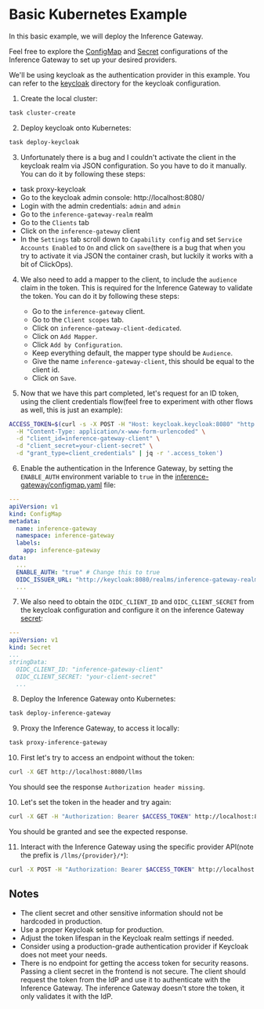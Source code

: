 # Basic Kubernetes Example

In this basic example, we will deploy the Inference Gateway.

Feel free to explore the [ConfigMap](inference-gateway/configmap.yaml) and [Secret](inference-gateway/secret.yaml) configurations of the Inference Gateway to set up your desired providers.

We'll be using keycloak as the authentication provider in this example. You can refer to the [keycloak](keycloak) directory for the keycloak configuration.

1. Create the local cluster:

```bash
task cluster-create
```

2. Deploy keycloak onto Kubernetes:

```bash
task deploy-keycloak
```

3. Unfortunately there is a bug and I couldn't activate the client in the keycloak realm via JSON configuration. So you have to do it manually. You can do it by following these steps:

- task proxy-keycloak
- Go to the keycloak admin console: http://localhost:8080/
- Login with the admin credentials: `admin` and `admin`
- Go to the `inference-gateway-realm` realm
- Go to the `Clients` tab
- Click on the `inference-gateway` client
- In the `Settings` tab scroll down to `Capability config` and set `Service Accounts Enabled` to `On` and click on `save`(there is a bug that when you try to activate it via JSON the container crash, but luckily it works with a bit of ClickOps).

4. We also need to add a mapper to the client, to include the `audience` claim in the token. This is required for the Inference Gateway to validate the token. You can do it by following these steps:

   - Go to the `inference-gateway` client.
   - Go to the `Client scopes` tab.
   - Click on `inference-gateway-client-dedicated`.
   - Click on `Add Mapper`.
   - Click `Add by Configuration`.
   - Keep everything default, the mapper type should be `Audience`.
   - Give the name `inference-gateway-client`, this should be equal to the client id.
   - Click on `Save`.

5. Now that we have this part completed, let's request for an ID token, using the client credentials flow(feel free to experiment with other flows as well, this is just an example):

```bash
ACCESS_TOKEN=$(curl -s -X POST -H "Host: keycloak.keycloak:8080" "http://localhost:8080/realms/inference-gateway-realm/protocol/openid-connect/token" \
  -H "Content-Type: application/x-www-form-urlencoded" \
  -d "client_id=inference-gateway-client" \
  -d "client_secret=your-client-secret" \
  -d "grant_type=client_credentials" | jq -r '.access_token')
```

6. Enable the authentication in the Inference Gateway, by setting the `ENABLE_AUTH` environment variable to `true` in the [inference-gateway/configmap.yaml](inference-gateway/configmap.yaml) file:

```yaml
---
apiVersion: v1
kind: ConfigMap
metadata:
  name: inference-gateway
  namespace: inference-gateway
  labels:
    app: inference-gateway
data:
  ...
  ENABLE_AUTH: "true" # Change this to true
  OIDC_ISSUER_URL: "http://keycloak:8080/realms/inference-gateway-realm"
  ...
```

7. We also need to obtain the `OIDC_CLIENT_ID` and `OIDC_CLIENT_SECRET` from the keycloak configuration and configure it on the inference Gateway [secret](inference-gateway/secret.yaml):

```yaml
---
apiVersion: v1
kind: Secret
...
stringData:
  OIDC_CLIENT_ID: "inference-gateway-client"
  OIDC_CLIENT_SECRET: "your-client-secret"
  ...
```

8. Deploy the Inference Gateway onto Kubernetes:

```bash
task deploy-inference-gateway
```

9. Proxy the Inference Gateway, to access it locally:

```bash
task proxy-inference-gateway
```

10. First let's try to access an endpoint without the token:

```bash
curl -X GET http://localhost:8080/llms
```

You should see the response `Authorization header missing`.

10. Let's set the token in the header and try again:

```bash
curl -X GET -H "Authorization: Bearer $ACCESS_TOKEN" http://localhost:8080/llms
```

You should be granted and see the expected response.

11. Interact with the Inference Gateway using the specific provider API(note the prefix is `/llms/{provider}/*`):

```bash
curl -X POST -H "Authorization: Bearer $ACCESS_TOKEN" http://localhost:8080/llms/groq/openai/v1/chat/completions -d '{"model": "llama-3.2-3b-preview", "messages": [{"role": "user", "content": "Explain the importance of fast language models. Keep it short and concise."}]}' | jq .
```

## Notes

- The client secret and other sensitive information should not be hardcoded in production.
- Use a proper Keycloak setup for production.
- Adjust the token lifespan in the Keycloak realm settings if needed.
- Consider using a production-grade authentication provider if Keycloak does not meet your needs.
- There is no endpoint for getting the access token for security reasons. Passing a client secret in the frontend is not secure. The client should request the token from the IdP and use it to authenticate with the Inference Gateway. The inference Gateway doesn't store the token, it only validates it with the IdP.
